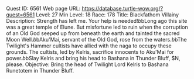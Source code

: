 Quest ID: 6561
Web page URL: https://database.turtle-wow.org/?quest=6561
Level: 27
Min Level: 18
Race: 178
Title: Blackfathom Villainy
Description: Strength has left me. Your help is needed!$b$bLong ago this site was a great temple of Elune. But misfortune led to ruin when the corruption of an Old God seeped up from beneath the earth and tainted the sacred Moon Well.$b$bAku'Mai, servant of the Old God, rose from the waters.$b$bThe Twilight's Hammer cultists have allied with the naga to occupy these grounds. The cultists, led by Kelris, sacrifice innocents to Aku'Mai for power.$b$bSlay Kelris and bring his head to Bashana in Thunder Bluff, $N, please.
Objective: Bring the head of Twilight Lord Kelris to Bashana Runetotem in Thunder Bluff.
